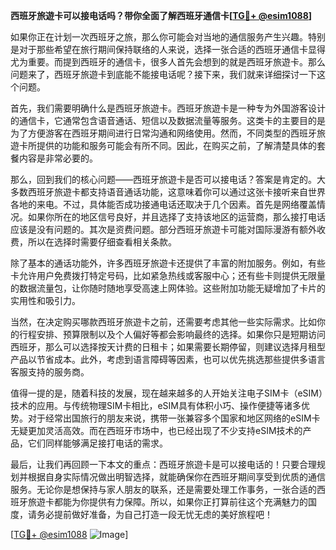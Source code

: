 **西班牙旅遊卡可以接电话吗？带你全面了解西班牙通信卡[[TG💪+ @esim1088](https://t.me/s/esim1088)]**

如果你正在计划一次西班牙之旅，那么你可能会对当地的通信服务产生兴趣。特别是对于那些希望在旅行期间保持联络的人来说，选择一张合适的西班牙通信卡显得尤为重要。而提到西班牙的通信卡，很多人首先会想到的就是西班牙旅遊卡。那么问题来了，西班牙旅遊卡到底能不能接电话呢？接下来，我们就来详细探讨一下这个问题。

首先，我们需要明确什么是西班牙旅遊卡。西班牙旅遊卡是一种专为外国游客设计的通信卡，它通常包含语音通话、短信以及数据流量等服务。这类卡的主要目的是为了方便游客在西班牙期间进行日常沟通和网络使用。然而，不同类型的西班牙旅遊卡所提供的功能和服务可能会有所不同。因此，在购买之前，了解清楚具体的套餐内容是非常必要的。

那么，回到我们的核心问题——西班牙旅遊卡是否可以接电话？答案是肯定的。大多数西班牙旅遊卡都支持语音通话功能，这意味着你可以通过这张卡接听来自世界各地的来电。不过，具体能否成功接通电话还取决于几个因素。首先是网络覆盖情况。如果你所在的地区信号良好，并且选择了支持该地区的运营商，那么接打电话应该是没有问题的。其次是资费问题。部分西班牙旅遊卡可能对国际漫游有额外收费，所以在选择时需要仔细查看相关条款。

除了基本的通话功能外，许多西班牙旅遊卡还提供了丰富的附加服务。例如，有些卡允许用户免费拨打特定号码，比如紧急热线或客服中心；还有些卡则提供无限量的数据流量包，让你随时随地享受高速上网体验。这些附加功能无疑增加了卡片的实用性和吸引力。

当然，在决定购买哪款西班牙旅遊卡之前，还需要考虑其他一些实际需求。比如你的行程安排、预算限制以及个人偏好等都会影响最终的选择。如果你只是短期访问西班牙，那么可以选择按天计费的日租卡；如果需要长期停留，则建议选择月租型产品以节省成本。此外，考虑到语言障碍等因素，也可以优先挑选那些提供多语言客服支持的服务商。

值得一提的是，随着科技的发展，现在越来越多的人开始关注电子SIM卡（eSIM）技术的应用。与传统物理SIM卡相比，eSIM具有体积小巧、操作便捷等诸多优势。对于经常出国旅行的朋友来说，携带一张兼容多个国家和地区网络的eSIM卡无疑更加灵活高效。而在西班牙市场中，也已经出现了不少支持eSIM技术的产品，它们同样能够满足接打电话的需求。

最后，让我们再回顾一下本文的重点：西班牙旅遊卡是可以接电话的！只要合理规划并根据自身实际情况做出明智选择，就能确保你在西班牙期间享受到优质的通信服务。无论你是想保持与家人朋友的联系，还是需要处理工作事务，一张合适的西班牙旅遊卡都能为你提供有力保障。所以，如果你正打算前往这个充满魅力的国度，请务必提前做好准备，为自己打造一段无忧无虑的美好旅程吧！

[[TG💪+ @esim1088](https://t.me/s/esim1088) ![Image](https://i.postimg.cc/4NQfJmqS/Snipaste-2025-05-13-00-14-12.png)]